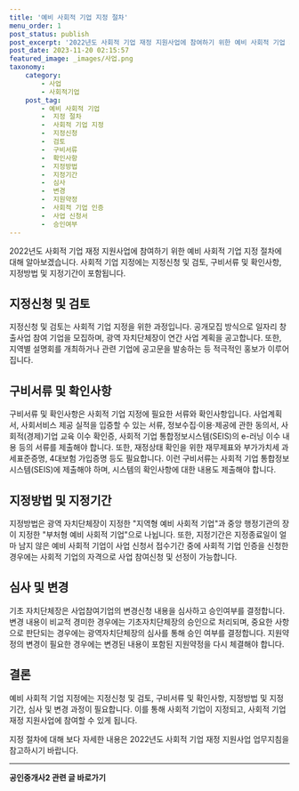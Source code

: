 ```yaml
---
title: '예비 사회적 기업 지정 절차'
menu_order: 1
post_status: publish
post_excerpt: '2022년도 사회적 기업 재정 지원사업에 참여하기 위한 예비 사회적 기업 지정 절차에 대해 알아보겠습니다. 사회적 기업 지정에는 지정신청 및 검토, 구비서류 및 확인사항, 지정방법 및 지정기간이 포함됩니다.'
post_date: 2023-11-20 02:15:57
featured_image: _images/사업.png
taxonomy:
    category:
        - 사업
        - 사회적기업
    post_tag:
        - 예비 사회적 기업
        -  지정 절차
        -  사회적 기업 지정
        -  지정신청
        -  검토
        -  구비서류
        -  확인사항
        -  지정방법
        -  지정기간
        -  심사
        -  변경
        -  지원약정
        -  사회적 기업 인증
        -  사업 신청서
        -  승인여부
---
```



2022년도 사회적 기업 재정 지원사업에 참여하기 위한 예비 사회적 기업 지정 절차에 대해 알아보겠습니다. 사회적 기업 지정에는 지정신청 및 검토, 구비서류 및 확인사항, 지정방법 및 지정기간이 포함됩니다.

## 지정신청 및 검토

지정신청 및 검토는 사회적 기업 지정을 위한 과정입니다. 공개모집 방식으로 일자리 창출사업 참여 기업을 모집하며, 광역 자치단체장이 연간 사업 계획을 공고합니다. 또한, 지역별 설명회를 개최하거나 관련 기업에 공고문을 발송하는 등 적극적인 홍보가 이루어집니다.

## 구비서류 및 확인사항

구비서류 및 확인사항은 사회적 기업 지정에 필요한 서류와 확인사항입니다. 사업계획서, 사회서비스 제공 실적을 입증할 수 있는 서류, 정보수집·이용·제공에 관한 동의서, 사회적(경제)기업 교육 이수 확인증, 사회적 기업 통합정보시스템(SEIS)의 e-러닝 이수 내용 등의 서류를 제출해야 합니다. 또한, 재정상태 확인을 위한 재무제표와 부가가치세 과세표준증명, 4대보험 가입증명 등도 필요합니다. 이런 구비서류는 사회적 기업 통합정보시스템(SEIS)에 제출해야 하며, 시스템의 확인사항에 대한 내용도 제출해야 합니다.

## 지정방법 및 지정기간

지정방법은 광역 자치단체장이 지정한 "지역형 예비 사회적 기업"과 중앙 행정기관의 장이 지정한 "부처형 예비 사회적 기업"으로 나뉩니다. 또한, 지정기간은 지정종료일이 얼마 남지 않은 예비 사회적 기업이 사업 신청서 접수기간 중에 사회적 기업 인증을 신청한 경우에는 사회적 기업의 자격으로 사업 참여신청 및 선정이 가능합니다.

## 심사 및 변경

기초 자치단체장은 사업참여기업의 변경신청 내용을 심사하고 승인여부를 결정합니다. 변경 내용이 비교적 경미한 경우에는 기초자치단체장의 승인으로 처리되며, 중요한 사항으로 판단되는 경우에는 광역자치단체장의 심사를 통해 승인 여부를 결정합니다. 지원약정의 변경이 필요한 경우에는 변경된 내용이 포함된 지원약정을 다시 체결해야 합니다.

## 결론

예비 사회적 기업 지정에는 지정신청 및 검토, 구비서류 및 확인사항, 지정방법 및 지정기간, 심사 및 변경 과정이 필요합니다. 이를 통해 사회적 기업이 지정되고, 사회적 기업 재정 지원사업에 참여할 수 있게 됩니다.

지정 절차에 대해 보다 자세한 내용은 2022년도 사회적 기업 재정 지원사업 업무지침을 참고하시기 바랍니다.


<!-- wp:separator -->
<hr class="wp-block-separator has-alpha-channel-opacity"/>
<!-- /wp:separator -->

<!-- wp:group {"backgroundColor":"base","layout":{"type":"constrained"}} -->
<div class="wp-block-group has-base-background-color has-background"><!-- wp:paragraph {"align":"center","fontSize":"medium"} -->
<p class="has-text-align-center has-large-font-size"><strong>공인중개사2 관련 글 바로가기</strong></p>
<!-- /wp:paragraph -->


<!-- wp:latest-posts
{"categories":[{"id":22741,"count":19,"description":"","link":"https://uknowlaw.com/category/%ea%b3%b5%ec%9d%b8%ec%a4%91%ea%b0%9c%ec%82%ac2/","name":"공인중개사2","slug":"공인중개사2","taxonomy":"category","parent":0,"meta":[],"_links":{"self":[{"href":"https://uknowlaw.com/wp-json/wp/v2/categories/22741"}],"collection":[{"href":"https://uknowlaw.com/wp-json/wp/v2/categories"}],"about":[{"href":"https://uknowlaw.com/wp-json/wp/v2/taxonomies/category"}],"wp:post_type":[{"href":"https://uknowlaw.com/wp-json/wp/v2/posts?categories=22741"}],"curies":[{"name":"wp","href":"https://api.w.org/{rel}","templated":true}]}}],"postsToShow":100,"excerptLength":28,"postLayout":"grid","columns":2,"featuredImageAlign":"left","featuredImageSizeSlug":"large","fontSize":"small"} /--></div>
<!-- /wp:group -->